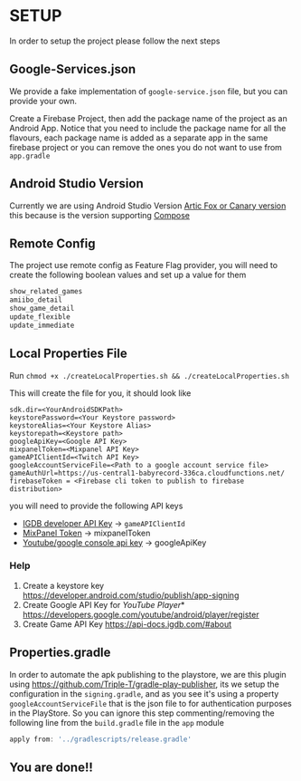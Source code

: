 # SETUP

In order to setup the project please follow the next steps 

## Google-Services.json
We provide a fake implementation of `google-service.json` file, but you can provide your own. 

Create a Firebase Project, then add the  package name of the project as an Android App. 
Notice that you need to include the package name for all the flavours, each package name is added as a separate app in the same firebase project
or you can remove the ones you do not want to use from `app.gradle`


## Android Studio Version

Currently we are using Android Studio Version [Artic Fox or Canary version](https://developer.android.com/studio/preview) this because
is the version supporting [Compose](https://developer.android.com/jetpack/compose)

## Remote Config

The project use remote config as Feature Flag provider, you will need to create the following boolean values and set up a value for them

```kotlin
show_related_games
amiibo_detail
show_game_detail
update_flexible
update_immediate
```

## Local Properties File

Run `chmod +x ./createLocalProperties.sh && ./createLocalProperties.sh`

This will create the file for you, it should look like 

```
sdk.dir=<YourAndroidSDKPath>
keystorePassword=<Your Keystore password>
keystoreAlias=<Your Keystore Alias>
keystorepath=<Keystore path>
googleApiKey=<Google API Key>
mixpanelToken=<Mixpanel API Key>
gameAPIClientId=<Twitch API Key>
googleAccountServiceFile=<Path to a google account service file>
gameAuthUrl=https://us-central1-babyrecord-336ca.cloudfunctions.net/
firebaseToken = <Firebase cli token to publish to firebase distribution>
```
you will need to provide the following API keys

* [IGDB developer API Key](https://api-docs.igdb.com/#about) -> `gameAPIClientId`
* [MixPanel Token](https://mixpanel.com/) -> mixpanelToken
* [Youtube/google console api key](https://developers.google.com/youtube/registering_an_application) -> googleApiKey

### Help 

1. Create a keystore key https://developer.android.com/studio/publish/app-signing
2. Create Google API Key for **YouTube* Player** https://developers.google.com/youtube/android/player/register
3. Create Game API Key https://api-docs.igdb.com/#about

## Properties.gradle

In order to automate the apk publishing to the playstore, we are this plugin using https://github.com/Triple-T/gradle-play-publisher, its
we setup the configuration in the `signing.gradle`, and as you see it's using a property `googleAccountServiceFile` that is the json file to
for authentication purposes in the PlayStore. So you can ignore this step commenting/removing the following line from the `build.gradle` file in the `app` module

```groovy
apply from: '../gradlescripts/release.gradle'
```

## You are done!!

